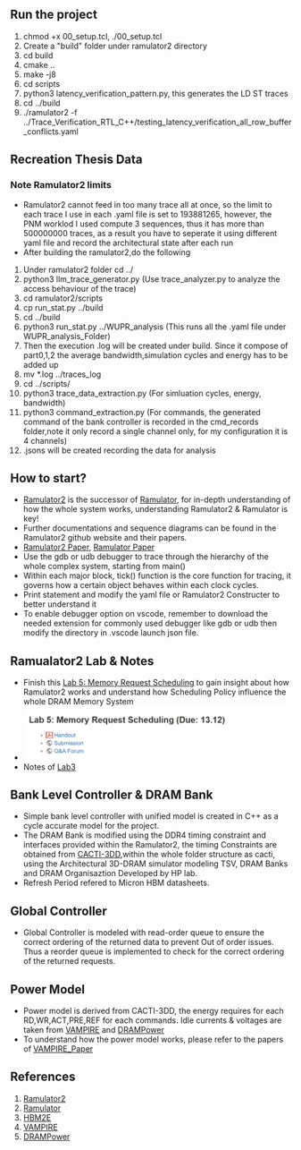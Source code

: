 ## Run the project
1. chmod +x 00_setup.tcl, ./00_setup.tcl
2. Create a "build" folder under ramulator2 directory
3. cd build
4. cmake ..
5. make -j8
6. cd scripts
7. python3 latency_verification_pattern.py, this generates the LD ST traces
8. cd ../build
9. ./ramulator2 -f ../Trace_Verification_RTL_C++/testing_latency_verification_all_row_buffer_conflicts.yaml

## Recreation Thesis Data
### Note Ramulator2 limits
- Ramulator2 cannot feed in too many trace all at once, so the limit to each trace I use in each .yaml file is set to 193881265, however, the PNM worklod I used compute 3 sequences, thus it has more than 500000000 traces, as a result you have to seperate it using different yaml file and record the architectural state after each run
- After building the ramulator2,do the following
1. Under ramulator2 folder cd ../
2. python3 llm_trace_generator.py (Use trace_analyzer.py to analyze the access behaviour of the trace)
3. cd ramulator2/scripts
4. cp run_stat.py ../build
5. cd ../build
6. python3 run_stat.py ../WUPR_analysis (This runs all the .yaml file under WUPR_analysis_Folder)
7. Then the execution .log will be created under build. Since it compose of part0,1,2 the average bandwidth,simulation cycles and energy has to be added up
8. mv *.log ../traces_log
9. cd ../scripts/
10. python3 trace_data_extraction.py (For simluation cycles, energy, bandwidth)
11. python3 command_extraction.py (For commands, the generated command of the bank controller is recorded in the cmd_records folder,note it only record a single channel only, for my configuration it is 4 channels)
12. .jsons will be created recording the data for analysis

## How to start?
- [Ramulator2](https://github.com/CMU-SAFARI/ramulator2) is the successor of [Ramulator](https://github.com/CMU-SAFARI/ramulator), for in-depth understanding of how the whole system works, understanding Ramulator2 & Ramulator is key!
- Further documentations and sequence diagrams can be found in the Ramulator2 github website and their papers.
- [Ramulator2 Paper](https://arxiv.org/abs/2308.11030), [Ramulator Paper](https://users.ece.cmu.edu/~omutlu/pub/ramulator_dram_simulator-ieee-cal15.pdf)
- Use the gdb or udb debugger to trace through the hierarchy of the whole complex system, starting from main()
- Within each major block, tick() function is the core function for tracing, it governs how a certain object behaves within each clock cycles.
- Print statement and modify the yaml file or Ramulator2 Constructer to better understand it
- To enable debugger option on vscode, remember to download the needed extension for commonly used debugger like gdb or udb then modify the directory in .vscode launch json file.

## Ramualator2 Lab & Notes
- Finish this [Lab 5: Memory Request Scheduling](https://safari.ethz.ch/architecture/fall2024/doku.php?id=labs) to gain insight about how Ramulator2 works and understand how Scheduling Policy influence the whole DRAM Memory System
- ![alt text](image.png)
- Notes of [Lab3](https://www.notion.so/Lab3-Ramulator2-Notes-10d7a87918dd8028a0e7d706ae32cc72)

## Bank Level Controller & DRAM Bank
- Simple bank level controller with unified model is created in C++ as a cycle accurate model for the project.
- The DRAM Bank is modified using the DDR4 timing constraint and interfaces provided within the Ramulator2, the timing Constraints are obtained from [CACTI-3DD](https://ieeexplore.ieee.org/document/6176428),within the whole folder structure as cacti, using the Architectural 3D-DRAM simulator modeling TSV, DRAM Banks and DRAM Organisaztion Developed by HP lab.
- Refresh Period refered to Micron HBM datasheets.

## Global Controller
- Global Controller is modeled with read-order queue to ensure the correct ordering of the returned data to prevent Out of order issues. Thus a reorder queue is implemented to check for the correct ordering of the returned requests.

## Power Model
- Power model is derived from CACTI-3DD, the energy requires for each RD,WR,ACT,PRE,REF for each commands. Idle currents & voltages are taken from [VAMPIRE](https://github.com/CMU-SAFARI/VAMPIRE) and [DRAMPower](https://github.com/tukl-msd/DRAMPower)
- To understand how the power model works, please refer to the papers of [VAMPIRE_Paper](https://arxiv.org/abs/1807.05102)

## References
1. [Ramulator2](https://github.com/CMU-SAFARI/ramulator2)
2. [Ramulator](https://github.com/CMU-SAFARI/ramulator)
3. [HBM2E](https://drive.google.com/drive/folders/1k_jKBhyTMttBIWIhl4fNyPm7kPUExr4s)
4. [VAMPIRE](https://github.com/CMU-SAFARI/VAMPIRE)
5. [DRAMPower](https://github.com/tukl-msd/DRAMPower)
